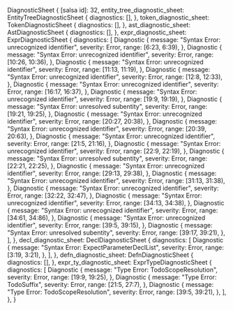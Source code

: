 DiagnosticSheet {
    [salsa id]: 32,
    entity_tree_diagnostic_sheet: EntityTreeDiagnosticSheet {
        diagnostics: [],
    },
    token_diagnostic_sheet: TokenDiagnosticSheet {
        diagnostics: [],
    },
    ast_diagnostic_sheet: AstDiagnosticSheet {
        diagnostics: [],
    },
    expr_diagnostic_sheet: ExprDiagnosticSheet {
        diagnostics: [
            Diagnostic {
                message: "Syntax Error: unrecognized identifier",
                severity: Error,
                range: [6:23, 6:39),
            },
            Diagnostic {
                message: "Syntax Error: unrecognized identifier",
                severity: Error,
                range: [10:26, 10:36),
            },
            Diagnostic {
                message: "Syntax Error: unrecognized identifier",
                severity: Error,
                range: [11:13, 11:19),
            },
            Diagnostic {
                message: "Syntax Error: unrecognized identifier",
                severity: Error,
                range: [12:8, 12:33),
            },
            Diagnostic {
                message: "Syntax Error: unrecognized identifier",
                severity: Error,
                range: [16:17, 16:37),
            },
            Diagnostic {
                message: "Syntax Error: unrecognized identifier",
                severity: Error,
                range: [19:9, 19:19),
            },
            Diagnostic {
                message: "Syntax Error: unresolved subentity",
                severity: Error,
                range: [19:21, 19:25),
            },
            Diagnostic {
                message: "Syntax Error: unrecognized identifier",
                severity: Error,
                range: [20:27, 20:38),
            },
            Diagnostic {
                message: "Syntax Error: unrecognized identifier",
                severity: Error,
                range: [20:39, 20:63),
            },
            Diagnostic {
                message: "Syntax Error: unrecognized identifier",
                severity: Error,
                range: [21:5, 21:16),
            },
            Diagnostic {
                message: "Syntax Error: unrecognized identifier",
                severity: Error,
                range: [22:9, 22:19),
            },
            Diagnostic {
                message: "Syntax Error: unresolved subentity",
                severity: Error,
                range: [22:21, 22:25),
            },
            Diagnostic {
                message: "Syntax Error: unrecognized identifier",
                severity: Error,
                range: [29:13, 29:38),
            },
            Diagnostic {
                message: "Syntax Error: unrecognized identifier",
                severity: Error,
                range: [31:13, 31:38),
            },
            Diagnostic {
                message: "Syntax Error: unrecognized identifier",
                severity: Error,
                range: [32:22, 32:47),
            },
            Diagnostic {
                message: "Syntax Error: unrecognized identifier",
                severity: Error,
                range: [34:13, 34:38),
            },
            Diagnostic {
                message: "Syntax Error: unrecognized identifier",
                severity: Error,
                range: [34:61, 34:86),
            },
            Diagnostic {
                message: "Syntax Error: unrecognized identifier",
                severity: Error,
                range: [39:5, 39:15),
            },
            Diagnostic {
                message: "Syntax Error: unresolved subentity",
                severity: Error,
                range: [39:17, 39:21),
            },
        ],
    },
    decl_diagnostic_sheet: DeclDiagnosticSheet {
        diagnostics: [
            Diagnostic {
                message: "Syntax Error: ExpectParameterDeclList",
                severity: Error,
                range: [3:19, 3:21),
            },
        ],
    },
    defn_diagnostic_sheet: DefnDiagnosticSheet {
        diagnostics: [],
    },
    expr_ty_diagnostic_sheet: ExprTypeDiagnosticSheet {
        diagnostics: [
            Diagnostic {
                message: "Type Error: TodoScopeResolution",
                severity: Error,
                range: [19:9, 19:25),
            },
            Diagnostic {
                message: "Type Error: TodoSuffix",
                severity: Error,
                range: [21:5, 27:7),
            },
            Diagnostic {
                message: "Type Error: TodoScopeResolution",
                severity: Error,
                range: [39:5, 39:21),
            },
        ],
    },
}